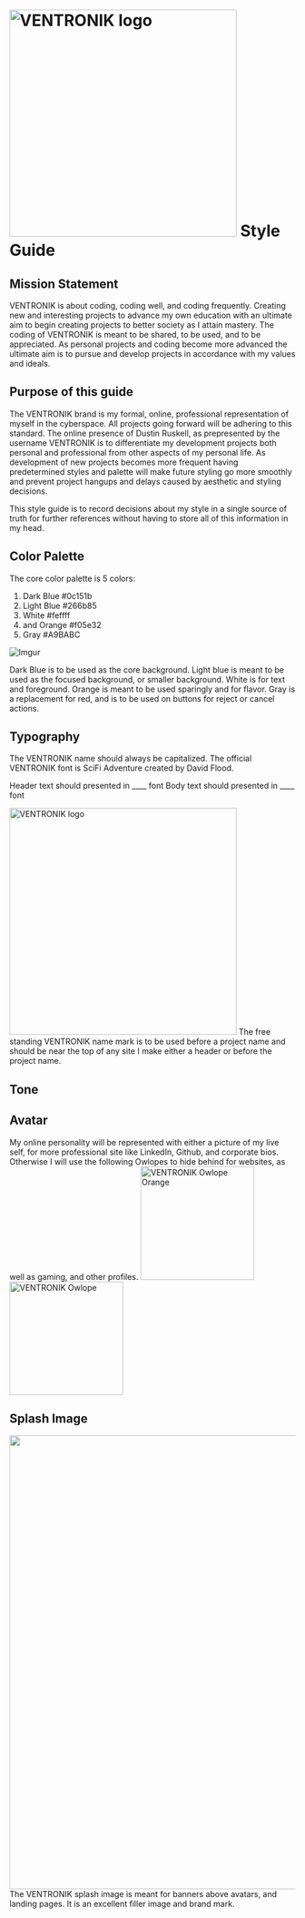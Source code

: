 # <img src="https://i.imgur.com/8FuTSYt.png" alt="VENTRONIK logo" width="400"/> Style Guide

## Mission Statement

VENTRONIK is about coding, coding well, and coding frequently. Creating new and interesting projects to advance my own education with an ultimate aim to begin creating projects to better society as I attain mastery. The coding of VENTRONIK is meant to be shared, to be used, and to be appreciated. As personal projects and coding become more advanced the ultimate aim is to pursue and develop projects in accordance with my values and ideals. 

## Purpose of this guide

The VENTRONIK brand is my formal, online, professional representation of myself in the cyberspace. All projects going forward will be adhering to this standard. The online presence of Dustin Ruskell, as prepresented by the username VENTRONIK is to differentiate my development projects both personal and professional from other aspects of my personal life. As development of new projects becomes more frequent having predetermined styles and palette will make future styling go more smoothly and prevent project hangups and delays caused by aesthetic and styling decisions.

This style guide is to record decisions about my style in a single source of truth for further references without having to store all of this information in my head.

## Color Palette

The core color palette is 5 colors: 
1. Dark Blue #0c151b
2. Light Blue #266b85
3. White #feffff
4. and Orange #f05e32
5. Gray #A9BABC 

![Imgur](https://i.imgur.com/JGj9nrE.png)

Dark Blue is to be used as the core background. Light blue is meant to be used as the focused background, or smaller background. White is for text and foreground. Orange is meant to be used sparingly and for flavor. Gray is a replacement for red, and is to be used on buttons for reject or cancel actions.

## Typography

The VENTRONIK name should always be capitalized. The official VENTRONIK font is SciFi Adventure created by David Flood. 

Header text should presented in \____ font 
Body text should presented in \____ font 


<img src="https://i.imgur.com/8FuTSYt.png" alt="VENTRONIK logo" width="400"/>
The free standing VENTRONIK name mark is to be used before a project name and should be near the top of any site I make either a header or before the project name.

## Tone

## Avatar
My online personality will be represented with either a picture of my live self, for more professional site like LinkedIn, Github, and corporate bios. Otherwise I will use the following Owlopes to hide behind for websites, as well as gaming, and other profiles.
<img src="https://i.imgur.com/7Zh4drv.png" alt="VENTRONIK Owlope Orange" width="200" />
<img src="https://i.imgur.com/v8EJmAk.png" alt="VENTRONIK Owlope" width="200" />

## Splash Image
<img src="https://i.imgur.com/Bpvm78U.png" alr="VENTRONIK splash" width="800" />
The VENTRONIK splash image is meant for banners above avatars, and landing pages. It is an excellent filler image and brand mark.
